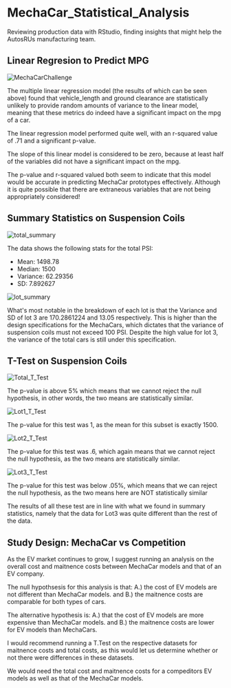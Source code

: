 # MechaCar_Statistical_Analysis
Reviewing production data with RStudio, finding insights that might help the AutosRUs manufacturing team.

## Linear Regresion to Predict MPG

![MechaCarChallenge](https://user-images.githubusercontent.com/106599446/189537810-def15468-0f57-4468-88fd-734320d17a50.png)

The multiple linear regression model (the results of which can be seen above) found that vehicle_length and ground clearance are statistically unlikely to provide random amounts of variance to the linear model, meaning that these metrics do indeed have a significant impact on the mpg of a car.

The linear regression model performed quite well, with an r-squared value of .71 and a significant p-value.

The slope of this linear model is considered to be zero, because at least half of the variables did not have a significant impact on the mpg.

The p-value and r-squared valued both seem to indicate that this model would be accurate in predicting MechaCar prototypes effectively. Although it is quite possible that there are extraneous variables that are not being appropriately considered!

## Summary Statistics on Suspension Coils

![total_summary](https://user-images.githubusercontent.com/106599446/189537824-47b0b039-3b48-4851-b8ec-a1096e1b1d35.png)

The data shows the following stats for the total PSI:

  - Mean: 1498.78
  - Median: 1500
  - Variance: 62.29356
  - SD: 7.892627

![lot_summary](https://user-images.githubusercontent.com/106599446/189537833-ca851a1b-4e12-443c-bd81-28a1f02103b3.png)

What's most notable in the breakdown of each lot is that the Variance and SD of lot 3 are 170.2861224 and 13.05 respectively. This is higher than the design specifications for the MechaCars, which dictates that the variance of suspension coils must not exceed 100 PSI. Despite the high value for lot 3, the variance of the total cars is still under this specification. 

## T-Test on Suspension Coils

![Total_T_Test](https://user-images.githubusercontent.com/106599446/189537857-c900876e-d84a-4f88-b07c-1b9e24ac909e.png)

The p-value is above 5% which means that we cannot reject the null hypothesis, in other words, the two means are statistically similar. 

![Lot1_T_Test](https://user-images.githubusercontent.com/106599446/189537861-184b5acb-91bc-4942-a244-608e115e1652.png)

The p-value for this test was 1, as the mean for this subset is exactly 1500.

![Lot2_T_Test](https://user-images.githubusercontent.com/106599446/189537866-e5c739c1-f709-4ee9-a8f9-e853d90d8761.png)

The p-value for this test was .6, which again means that we cannot reject the null hypothesis, as the two means are statistically similar. 

![Lot3_T_Test](https://user-images.githubusercontent.com/106599446/189537870-bad234fb-02d8-4926-a0e0-b23b3e2df06b.png)

The p-value for this test was below .05%, which means that we can reject the null hypothesis, as the two means here are NOT statistically similar

The results of all these test are in line with what we found in summary statistics, namely that the data for Lot3 was quite different than the rest of the data.

## Study Design: MechaCar vs Competition

As the EV market continues to grow, I suggest running an analysis on the overall cost and maitnence costs between MechaCar models and that of an EV company. 

The null hypothsesis for this analysis is that: A.) the cost of EV models are not different than MechaCar models. and B.) the maitnence costs are comparable for both types of cars.

The alternative hypothesis is: A.) that the cost of EV models are more expensive than MechaCar models. and B.) the maitnence costs are lower for EV models than MechaCars. 

I would recommend running a T.Test on the respective datasets for maitnence costs and total costs, as this would let us determine whether or not there were differences in these datasets. 

We would need the total cost and maitnence costs for a compeditors EV models as well as that of the MechaCar models. 
